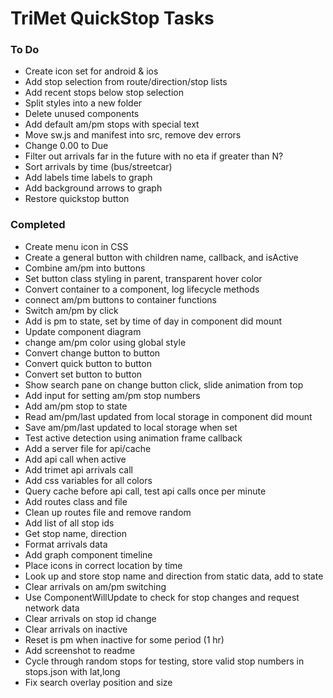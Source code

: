 # TriMet QuickStop Tasks
### To Do
* Create icon set for android & ios
* Add stop selection from route/direction/stop lists
* Add recent stops below stop selection
* Split styles into a new folder
* Delete unused components
* Add default am/pm stops with special text
* Move sw.js and manifest into src, remove dev errors
* Change 0.00 to Due
* Filter out arrivals far in the future with no eta if greater than N?
* Sort arrivals by time (bus/streetcar)
* Add labels time labels to graph
* Add background arrows to graph
* Restore quickstop button

### Completed
* Create menu icon in CSS
* Create a general button with children name, callback, and isActive
* Combine am/pm into buttons
* Set button class styling in parent, transparent hover color
* Convert container to a component, log lifecycle methods
* connect am/pm buttons to container functions
* Switch am/pm by click
* Add is pm to state, set by time of day in component did mount
* Update component diagram
* change am/pm color using global style
* Convert change button to button
* Convert quick button to button
* Convert set button to button
* Show search pane on change button click, slide animation from top
* Add input for setting am/pm stop numbers
* Add am/pm stop to state
* Read am/pm/last updated from local storage in component did mount
* Save am/pm/last updated to local storage when set
* Test active detection using animation frame callback
* Add a server file for api/cache
* Add api call when active
* Add trimet api arrivals call
* Add css variables for all colors
* Query cache before api call, test api calls once per minute
* Add routes class and file
* Clean up routes file and remove random
* Add list of all stop ids
* Get stop name, direction
* Format arrivals data
* Add graph component timeline 
* Place icons in correct location by time
* Look up and store stop name and direction from static data, add to state
* Clear arrivals on am/pm switching
* Use ComponentWillUpdate to check for stop changes and request network data
* Clear arrivals on stop id change
* Clear arrivals on inactive
* Reset is pm when inactive for some period (1 hr)
* Add screenshot to readme
* Cycle through random stops for testing, store valid stop numbers in stops.json with lat,long
* Fix search overlay position and size
